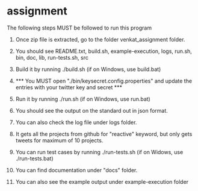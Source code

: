 # assignment

The following steps MUST be followed to run this program

1. Once zip file is extracted, go to the folder venkat_assignment folder.

2. You should see README.txt, build.sh, example-execution, logs, run.sh, bin, doc, lib, run-tests.sh, src

3. Build it by running ./build.sh (if on Windows, use build.bat)

4. *** You MUST open "./bin/keysecret.config.properties" and update the entries with your twitter key and secret ***

5. Run it by running  ./run.sh (if on Windows, use run.bat)

6. You should see the output on the standard out in json format.

7. You can also check the log file under logs folder.

8. It gets all the projects from github for "reactive" keyword, but only gets tweets for maximum of 10 projects.

9. You can run test cases by running ./run-tests.sh (if on Widows, use ./run-tests.bat)

10. You can find documentation under "docs" folder.

11. You can also see the example output under example-execution folder
